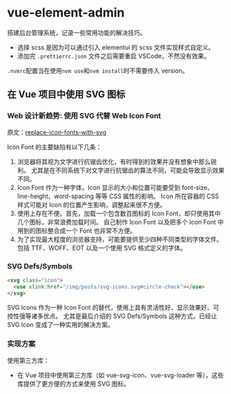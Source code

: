 # vue-element-admin

搭建后台管理系统，记录一些常用功能的解决技巧。

- 选择 scss 是因为可以通过引入 elementui 的 scss 文件实现样式自定义。
- 添加完 `.prettierrc.json` 文件之后需要重启 VSCode，不然没有效果。

`.nvmrc`配置当在使用`nvm use`和`nvm install`时不需要传入 version。

## 在 Vue 项目中使用 SVG 图标

### Web 设计新趋势: 使用 SVG 代替 Web Icon Font

原文：[replace-icon-fonts-with-svg](https://io-meter.com/2014/07/20/replace-icon-fonts-with-svg/)

Icon Font 的主要缺陷有以下几条：

1. 浏览器将其视为文字进行抗锯齿优化，有时得到的效果并没有想象中那么锐利。 尤其是在不同系统下对文字进行抗锯齿的算法不同，可能会导致显示效果不同。
2. Icon Font 作为一种字体，Icon 显示的大小和位置可能要受到 font-size、line-height、word-spacing 等等 CSS 属性的影响。 Icon 所在容器的 CSS 样式可能对 Icon 的位置产生影响，调整起来很不方便。
3. 使用上存在不便。首先，加载一个包含数百图标的 Icon Font，却只使用其中几个图标，非常浪费加载时间。 自己制作 Icon Font 以及把多个 Icon Font 中用到的图标整合成一个 Font 也非常不方便。
4. 为了实现最大程度的浏览器支持，可能要提供至少四种不同类型的字体文件。包括 TTF、WOFF、EOT 以及一个使用 SVG 格式定义的字体。

### SVG Defs/Symbols

```html
<svg class="icon">
  <use xlink:href="/img/posts/svg-icons.svg#circle-check"></use>
</svg>
```

SVG Icons 作为一种 Icon Font 的替代，使用上具有灵活性好、显示效果好、可控性强等诸多优点。 尤其是最后介绍的 SVG Defs/Symbols 这种方式，已经让 SVG Icon 变成了一种实用的解决方案。

### 实现方案

使用第三方库：

- 在 Vue 项目中使用第三方库（如 vue-svg-icon、vue-svg-loader 等），这些库提供了更方便的方式来使用 SVG 图标。
